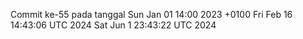 Commit ke-55 pada tanggal Sun Jan 01 14:00 2023 +0100
Fri Feb 16 14:43:06 UTC 2024
Sat Jun  1 23:43:22 UTC 2024
